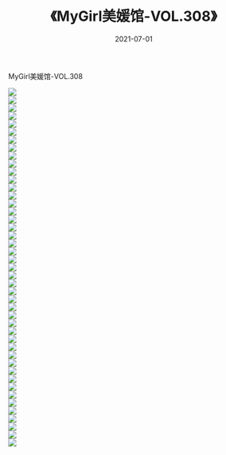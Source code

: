﻿---
layout: post
title:  《MyGirl美媛馆-VOL.308》
date:   2021-07-01
img: http://img.660000.xyz/Sharelink/网络美图/2021/MyGirl美媛馆-VOL.308/000.jpg
categories: [美女, 清纯, 唯美]
---

MyGirl美媛馆-VOL.308

  ![](http://img.660000.xyz/Sharelink/网络美图/2021/MyGirl美媛馆-VOL.308/001.jpg) <br> ![](http://img.660000.xyz/Sharelink/网络美图/2021/MyGirl美媛馆-VOL.308/002.jpg) <br> ![](http://img.660000.xyz/Sharelink/网络美图/2021/MyGirl美媛馆-VOL.308/003.jpg) <br> ![](http://img.660000.xyz/Sharelink/网络美图/2021/MyGirl美媛馆-VOL.308/004.jpg) <br> ![](http://img.660000.xyz/Sharelink/网络美图/2021/MyGirl美媛馆-VOL.308/005.jpg) <br> ![](http://img.660000.xyz/Sharelink/网络美图/2021/MyGirl美媛馆-VOL.308/006.jpg) <br> ![](http://img.660000.xyz/Sharelink/网络美图/2021/MyGirl美媛馆-VOL.308/007.jpg) <br> ![](http://img.660000.xyz/Sharelink/网络美图/2021/MyGirl美媛馆-VOL.308/008.jpg) <br> ![](http://img.660000.xyz/Sharelink/网络美图/2021/MyGirl美媛馆-VOL.308/009.jpg) <br> ![](http://img.660000.xyz/Sharelink/网络美图/2021/MyGirl美媛馆-VOL.308/010.jpg) <br> ![](http://img.660000.xyz/Sharelink/网络美图/2021/MyGirl美媛馆-VOL.308/011.jpg) <br> ![](http://img.660000.xyz/Sharelink/网络美图/2021/MyGirl美媛馆-VOL.308/012.jpg) <br> ![](http://img.660000.xyz/Sharelink/网络美图/2021/MyGirl美媛馆-VOL.308/013.jpg) <br> ![](http://img.660000.xyz/Sharelink/网络美图/2021/MyGirl美媛馆-VOL.308/014.jpg) <br> ![](http://img.660000.xyz/Sharelink/网络美图/2021/MyGirl美媛馆-VOL.308/015.jpg) <br> ![](http://img.660000.xyz/Sharelink/网络美图/2021/MyGirl美媛馆-VOL.308/016.jpg) <br> ![](http://img.660000.xyz/Sharelink/网络美图/2021/MyGirl美媛馆-VOL.308/017.jpg) <br> ![](http://img.660000.xyz/Sharelink/网络美图/2021/MyGirl美媛馆-VOL.308/018.jpg) <br> ![](http://img.660000.xyz/Sharelink/网络美图/2021/MyGirl美媛馆-VOL.308/019.jpg) <br> ![](http://img.660000.xyz/Sharelink/网络美图/2021/MyGirl美媛馆-VOL.308/020.jpg) <br> ![](http://img.660000.xyz/Sharelink/网络美图/2021/MyGirl美媛馆-VOL.308/021.jpg) <br> ![](http://img.660000.xyz/Sharelink/网络美图/2021/MyGirl美媛馆-VOL.308/022.jpg) <br> ![](http://img.660000.xyz/Sharelink/网络美图/2021/MyGirl美媛馆-VOL.308/023.jpg) <br> ![](http://img.660000.xyz/Sharelink/网络美图/2021/MyGirl美媛馆-VOL.308/024.jpg) <br> ![](http://img.660000.xyz/Sharelink/网络美图/2021/MyGirl美媛馆-VOL.308/025.jpg) <br> ![](http://img.660000.xyz/Sharelink/网络美图/2021/MyGirl美媛馆-VOL.308/026.jpg) <br> ![](http://img.660000.xyz/Sharelink/网络美图/2021/MyGirl美媛馆-VOL.308/027.jpg) <br> ![](http://img.660000.xyz/Sharelink/网络美图/2021/MyGirl美媛馆-VOL.308/028.jpg) <br> ![](http://img.660000.xyz/Sharelink/网络美图/2021/MyGirl美媛馆-VOL.308/029.jpg) <br> ![](http://img.660000.xyz/Sharelink/网络美图/2021/MyGirl美媛馆-VOL.308/030.jpg) <br> ![](http://img.660000.xyz/Sharelink/网络美图/2021/MyGirl美媛馆-VOL.308/031.jpg) <br> ![](http://img.660000.xyz/Sharelink/网络美图/2021/MyGirl美媛馆-VOL.308/032.jpg) <br> ![](http://img.660000.xyz/Sharelink/网络美图/2021/MyGirl美媛馆-VOL.308/033.jpg) <br> ![](http://img.660000.xyz/Sharelink/网络美图/2021/MyGirl美媛馆-VOL.308/034.jpg) <br> ![](http://img.660000.xyz/Sharelink/网络美图/2021/MyGirl美媛馆-VOL.308/035.jpg) <br> ![](http://img.660000.xyz/Sharelink/网络美图/2021/MyGirl美媛馆-VOL.308/036.jpg) <br> ![](http://img.660000.xyz/Sharelink/网络美图/2021/MyGirl美媛馆-VOL.308/037.jpg) <br> ![](http://img.660000.xyz/Sharelink/网络美图/2021/MyGirl美媛馆-VOL.308/038.jpg) <br> ![](http://img.660000.xyz/Sharelink/网络美图/2021/MyGirl美媛馆-VOL.308/039.jpg) <br> ![](http://img.660000.xyz/Sharelink/网络美图/2021/MyGirl美媛馆-VOL.308/040.jpg) <br> ![](http://img.660000.xyz/Sharelink/网络美图/2021/MyGirl美媛馆-VOL.308/041.jpg) <br> ![](http://img.660000.xyz/Sharelink/网络美图/2021/MyGirl美媛馆-VOL.308/042.jpg) <br> ![](http://img.660000.xyz/Sharelink/网络美图/2021/MyGirl美媛馆-VOL.308/043.jpg) <br> ![](http://img.660000.xyz/Sharelink/网络美图/2021/MyGirl美媛馆-VOL.308/044.jpg) <br> ![](http://img.660000.xyz/Sharelink/网络美图/2021/MyGirl美媛馆-VOL.308/045.jpg) <br>
